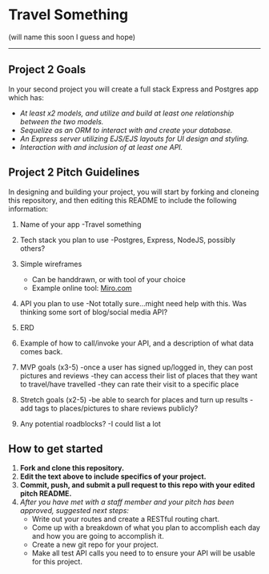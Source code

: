 # Travel Something
(will name this soon I guess and hope)

---
## Project 2 Goals

In your second project you will create a full stack Express and Postgres app which has:
- *At least x2 models, and utilize and build at least one relationship between the two models.*
- *Sequelize as an ORM to interact with and create your database.*
- *An Express server utilizing EJS/EJS layouts for UI design and styling.*
- *Interaction with and inclusion of at least one API.*

## Project 2 Pitch Guidelines

In designing and building your project, you will start by forking and cloneing this repository, and then editing this README to include the following information: 
1. Name of your app
     -Travel something
2. Tech stack you plan to use
     -Postgres, Express, NodeJS, possibly others?
3. Simple wireframes
     * Can be handdrawn, or with tool of your choice
     * Example online tool: [Miro.com](https://miro.com/)


5. API you plan to use
     -Not totally sure...might need help with this. Was thinking some sort of blog/social media API?

6. ERD
     
7. Example of how to call/invoke your API, and a description of what data comes back. 

8. MVP goals (x3-5)
     -once a user has signed up/logged in, they can post pictures and reviews
     -they can access their list of places that they want to travel/have travelled
     -they can rate their visit to a specific place
9. Stretch goals (x2-5)
     -be able to search for places and turn up results
     -add tags to places/pictures to share reviews publicly?

10. Any potential roadblocks?
     -I could list a lot

## How to get started
1. **Fork and clone this repository.**
2. **Edit the text above to include specifics of your project.**
3. **Commit, push, and submit a pull request to this repo with your edited pitch README.**
4. *After you have met with a staff member and your pitch has been approved, suggested next steps:*
      * Write out your routes and create a RESTful routing chart.
      * Come up with a breakdown of what you plan to accomplish each day and how you are going to accomplish it.
      * Create a new git repo for your project. 
      * Make all test API calls you need to to ensure your API will be usable for this project. 
      




